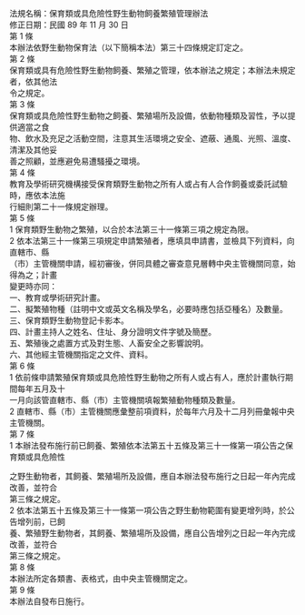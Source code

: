 法規名稱：保育類或具危險性野生動物飼養繁殖管理辦法  
修正日期：民國 89 年 11 月 30 日  
第 1 條  
本辦法依野生動物保育法（以下簡稱本法）第三十四條規定訂定之。  
第 2 條  
保育類或具有危險性野生動物飼養、繁殖之管理，依本辦法之規定；本辦法未規定者，依其他法  
令之規定。  
第 3 條  
保育類或具危險性野生動物之飼養、繁殖場所及設備，依動物種類及習性，予以提供適當之食  
物、飲水及充足之活動空間，注意其生活環境之安全、遮蔽、通風、光照、溫度、清潔及其他妥  
善之照顧，並應避免易遭騷擾之環境。  
第 4 條  
教育及學術研究機構接受保育類野生動物之所有人或占有人合作飼養或委託試驗時，應依本法施  
行細則第二十一條規定辦理。  
第 5 條  
1 保育類野生動物之繁殖，以合於本法第三十一條第三項之規定為限。  
2 依本法第三十一條第三項規定申請繁殖者，應填具申請書，並檢具下列資料，向直轄市、縣  
（市）主管機關申請，經初審後，併同具體之審查意見層轉中央主管機關同意，始得為之；計畫  
變更時亦同：  
一、教育或學術研究計畫。  
二、擬繁殖物種（註明中文或英文名稱及學名，必要時應包括亞種名）及數量。  
三、保育類野生動物登記卡影本。  
四、計畫主持人之姓名、住址、身分證明文件字號及簡歷。  
五、繁殖後之處置方式及對生態、人畜安全之影響說明。  
六、其他經主管機關指定之文件、資料。  
第 6 條  
1 依前條申請繁殖保育類或具危險性野生動物之所有人或占有人，應於計畫執行期間每年五月及十  
一月向該管直轄市、縣（市）主管機關填報繁殖動物種類及數量。  
2 直轄市、縣（市）主管機關應彙整前項資料，於每年六月及十二月列冊彙報中央主管機關。  
第 7 條  
1 本辦法發布施行前已飼養、繁殖依本法第五十五條及第三十一條第一項公告之保育類或具危險性  


之野生動物者，其飼養、繁殖場所及設備，應自本辦法發布施行之日起一年內完成改善，並符合  
第三條之規定。  
2 依本法第五十五條及第三十一條第一項公告之野生動物範圍有變更增列時，於公告增列前，已飼  
養、繁殖野生動物者，其飼養、繁殖場所及設備，應自公告增列之日起一年內完成改善，並符合  
第三條之規定。  
第 8 條  
本辦法所定各類書、表格式，由中央主管機關定之。  
第 9 條  
本辦法自發布日施行。  


